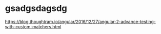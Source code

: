 # gsadgsdagsdg

https://blog.thoughtram.io/angular/2016/12/27/angular-2-advance-testing-with-custom-matchers.html
